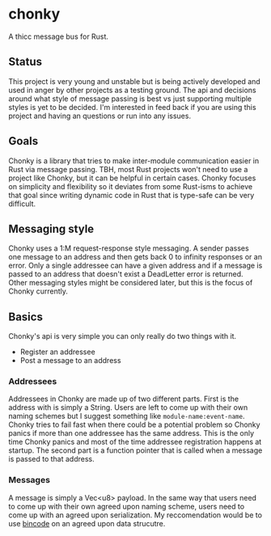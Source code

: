 # chonky
A thicc message bus for Rust.

## Status
This project is very young and unstable but is being actively developed and used in anger by other projects as a testing ground.
The api and decisions around what style of message passing is best vs just supporting multiple styles is yet to be decided.
I'm interested in feed back if you are using this project and having an questions or run into any issues.

## Goals
Chonky is a library that tries to make inter-module communication easier in Rust via message passing.
TBH, most Rust projects won't need to use a project like Chonky, but it can be helpful in certain cases.
Chonky focuses on simplicity and flexibility so it deviates from some Rust-isms to achieve that goal since writing dynamic code in Rust that is type-safe can be very difficult.

## Messaging style
Chonky uses a 1:M request-response style messaging.
A sender passes one message to an address and then gets back 0 to infinity responses or an error.
Only a single addressee can have a given address and if a message is passed to an address that doesn't exist a DeadLetter error is returned.
Other messaging styles might be considered later, but this is the focus of Chonky currently.

## Basics
Chonky's api is very simple you can only really do two things with it.
 * Register an addressee
 * Post a message to an address

### Addressees
Addressees in Chonky are made up of two different parts.
First is the address with is simply a String.
Users are left to come up with their own naming schemes but I suggest something like `module-name:event-name`.
Chonky tries to fail fast when there could be a potential problem so Chonky panics if more than one addressee has the same address.
This is the only time Chonky panics and most of the time addressee registration happens at startup.
The second part is a function pointer that is called when a message is passed to that address.

### Messages
A message is simply a Vec&lt;u8&gt; payload.
In the same way that users need to come up with their own agreed upon naming scheme, users need to come up with an agreed upon serialization.
My reccomendation would be to use [bincode](https://github.com/servo/bincode) on an agreed upon data strucutre.
